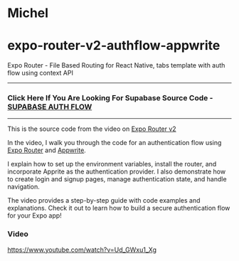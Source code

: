 # Michel

# expo-router-v2-authflow-appwrite
Expo Router - File Based Routing for React Native, tabs template with auth flow using context API

---
### Click Here If You Are Looking For Supabase Source Code - [SUPABASE AUTH FLOW](https://github.com/aaronksaunders/expo-router-v2-authflow-appwrite/tree/feature/supabase)
---

This is the source code from the video on [Expo Router v2](https://blog.expo.dev/introducing-expo-router-v2-3850fd5c3ca1)

In the video, I walk you through the code for an authentication flow using [Expo Router](https://docs.expo.dev/routing/introduction/) and [Appwrite](https://appwrite.io/docs/getting-started-for-web). 

I explain how to set up the environment variables, install the router, and incorporate Apprite as the authentication provider. I also demonstrate how to create login and signup pages, manage authentication state, and handle navigation. 

The video provides a step-by-step guide with code examples and explanations. Check it out to learn how to build a secure authentication flow for your Expo app!

### Video 
https://www.youtube.com/watch?v=Ud_GWxu1_Xg
